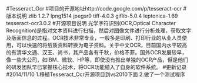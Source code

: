 #Tesseract_Ocr
#项目的开源地址http://code.google.com/p/tesseract-ocr
#版本说明
	zlib 1.2.7
	lpng1514
	jpegsr9
	tiff-4.0.3
	giflib-5.0.4
	leptonica-1.69
	tesseract-ocr3.0.2
#开源项目说明
	光学字符识别(OCR,Optical Character Recognition)是指对文本资料进行扫描，然后对图像文件进行分析处理，获取文字及版面信息的过程。OCR技术非常专业，一般多是印刷、打印行业的从业人员使用，可以快速的将纸质资料转换为电子资料。关于中文OCR，目前国内水平较高的有清华文通、汉王、尚书，其产品各有千秋，价格不菲。国外OCR发展较早，像一些大公司，如IBM、微软、HP等，即使没有推出单独的OCR产品，但是他们的研发团队早已掌握核心技术，将OCR功能植入了自身的软件系统。
#更新记录
#2014/11/10
	1.移植Tesseract_Ocr开源项目到vs2010下面
	2.做了一个测试程序